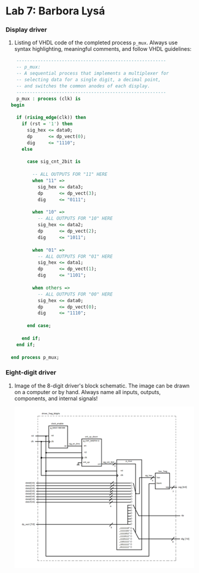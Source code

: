 # Lab 7: Barbora Lysá

### Display driver

1. Listing of VHDL code of the completed process `p_mux`. Always use syntax highlighting, meaningful comments, and follow VHDL guidelines:

```vhdl
    --------------------------------------------------------
    -- p_mux:
    -- A sequential process that implements a multiplexer for
    -- selecting data for a single digit, a decimal point,
    -- and switches the common anodes of each display.
    --------------------------------------------------------
    p_mux : process (clk) is
  begin

    if (rising_edge(clk)) then
      if (rst = '1') then
        sig_hex <= data0;
        dp      <= dp_vect(0);
        dig     <= "1110";
      else

        case sig_cnt_2bit is
        
          -- ALL OUTPUTS FOR "11" HERE
          when "11" =>
            sig_hex <= data3;
            dp      <= dp_vect(3);
            dig     <= "0111";

          when "10" =>
            -- ALL OUTPUTS FOR "10" HERE
            sig_hex <= data2;
            dp      <= dp_vect(2);
            dig     <= "1011";

          when "01" =>
            -- ALL OUTPUTS FOR "01" HERE
            sig_hex <= data1;
            dp      <= dp_vect(1);
            dig     <= "1101";

          when others =>
            -- ALL OUTPUTS FOR "00" HERE
            sig_hex <= data0;
            dp      <= dp_vect(0);
            dig     <= "1110";

        end case;

      end if;
    end if;

  end process p_mux;
```

### Eight-digit driver

1. Image of the 8-digit driver's block schematic. The image can be drawn on a computer or by hand. Always name all inputs, outputs, components, and internal signals!

   ![schematic](images/schema.png)